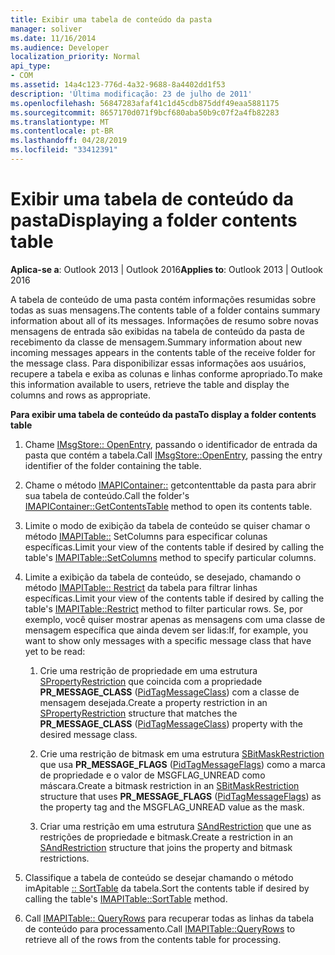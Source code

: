 ```yaml
---
title: Exibir uma tabela de conteúdo da pasta
manager: soliver
ms.date: 11/16/2014
ms.audience: Developer
localization_priority: Normal
api_type:
- COM
ms.assetid: 14a4c123-776d-4a32-9688-8a4402dd1f53
description: 'Última modificação: 23 de julho de 2011'
ms.openlocfilehash: 56847283afaf41c1d45cdb875ddf49eaa5881175
ms.sourcegitcommit: 8657170d071f9bcf680aba50b9c07f2a4fb82283
ms.translationtype: MT
ms.contentlocale: pt-BR
ms.lasthandoff: 04/28/2019
ms.locfileid: "33412391"
---
```

# <a name="displaying-a-folder-contents-table"></a><span data-ttu-id="90104-103">Exibir uma tabela de conteúdo da pasta</span><span class="sxs-lookup"><span data-stu-id="90104-103">Displaying a folder contents table</span></span>

<span data-ttu-id="90104-104">**Aplica-se a**: Outlook 2013 | Outlook 2016</span><span class="sxs-lookup"><span data-stu-id="90104-104">**Applies to**: Outlook 2013 | Outlook 2016</span></span> 
  
<span data-ttu-id="90104-105">A tabela de conteúdo de uma pasta contém informações resumidas sobre todas as suas mensagens.</span><span class="sxs-lookup"><span data-stu-id="90104-105">The contents table of a folder contains summary information about all of its messages.</span></span> <span data-ttu-id="90104-106">Informações de resumo sobre novas mensagens de entrada são exibidas na tabela de conteúdo da pasta de recebimento da classe de mensagem.</span><span class="sxs-lookup"><span data-stu-id="90104-106">Summary information about new incoming messages appears in the contents table of the receive folder for the message class.</span></span> <span data-ttu-id="90104-107">Para disponibilizar essas informações aos usuários, recupere a tabela e exiba as colunas e linhas conforme apropriado.</span><span class="sxs-lookup"><span data-stu-id="90104-107">To make this information available to users, retrieve the table and display the columns and rows as appropriate.</span></span>
  
<span data-ttu-id="90104-108">**Para exibir uma tabela de conteúdo da pasta**</span><span class="sxs-lookup"><span data-stu-id="90104-108">**To display a folder contents table**</span></span>
  
1. <span data-ttu-id="90104-109">Chame [IMsgStore:: OpenEntry](imsgstore-openentry.md), passando o identificador de entrada da pasta que contém a tabela.</span><span class="sxs-lookup"><span data-stu-id="90104-109">Call [IMsgStore::OpenEntry](imsgstore-openentry.md), passing the entry identifier of the folder containing the table.</span></span>
    
2. <span data-ttu-id="90104-110">Chame o método [IMAPIContainer::](imapicontainer-getcontentstable.md) getcontenttable da pasta para abrir sua tabela de conteúdo.</span><span class="sxs-lookup"><span data-stu-id="90104-110">Call the folder's [IMAPIContainer::GetContentsTable](imapicontainer-getcontentstable.md) method to open its contents table.</span></span> 
    
3. <span data-ttu-id="90104-111">Limite o modo de exibição da tabela de conteúdo se quiser chamar o método [IMAPITable::](imapitable-setcolumns.md) SetColumns para especificar colunas específicas.</span><span class="sxs-lookup"><span data-stu-id="90104-111">Limit your view of the contents table if desired by calling the table's [IMAPITable::SetColumns](imapitable-setcolumns.md) method to specify particular columns.</span></span> 
    
4. <span data-ttu-id="90104-112">Limite a exibição da tabela de conteúdo, se desejado, chamando o método [IMAPITable:: Restrict](imapitable-restrict.md) da tabela para filtrar linhas específicas.</span><span class="sxs-lookup"><span data-stu-id="90104-112">Limit your view of the contents table if desired by calling the table's [IMAPITable::Restrict](imapitable-restrict.md) method to filter particular rows.</span></span> <span data-ttu-id="90104-113">Se, por exemplo, você quiser mostrar apenas as mensagens com uma classe de mensagem específica que ainda devem ser lidas:</span><span class="sxs-lookup"><span data-stu-id="90104-113">If, for example, you want to show only messages with a specific message class that have yet to be read:</span></span> 
    
    1. <span data-ttu-id="90104-114">Crie uma restrição de propriedade em uma estrutura [SPropertyRestriction](spropertyrestriction.md) que coincida com a propriedade **PR_MESSAGE_CLASS** ([PidTagMessageClass](pidtagmessageclass-canonical-property.md)) com a classe de mensagem desejada.</span><span class="sxs-lookup"><span data-stu-id="90104-114">Create a property restriction in an [SPropertyRestriction](spropertyrestriction.md) structure that matches the **PR_MESSAGE_CLASS** ([PidTagMessageClass](pidtagmessageclass-canonical-property.md)) property with the desired message class.</span></span> 
        
    2. <span data-ttu-id="90104-115">Crie uma restrição de bitmask em uma estrutura [SBitMaskRestriction](sbitmaskrestriction.md) que usa **PR_MESSAGE_FLAGS** ([PidTagMessageFlags](pidtagmessageflags-canonical-property.md)) como a marca de propriedade e o valor de MSGFLAG_UNREAD como máscara.</span><span class="sxs-lookup"><span data-stu-id="90104-115">Create a bitmask restriction in an [SBitMaskRestriction](sbitmaskrestriction.md) structure that uses **PR_MESSAGE_FLAGS** ([PidTagMessageFlags](pidtagmessageflags-canonical-property.md)) as the property tag and the MSGFLAG_UNREAD value as the mask.</span></span>
        
    3. <span data-ttu-id="90104-116">Criar uma restrição em uma estrutura [SAndRestriction](sandrestriction.md) que une as restrições de propriedade e bitmask.</span><span class="sxs-lookup"><span data-stu-id="90104-116">Create a restriction in an [SAndRestriction](sandrestriction.md) structure that joins the property and bitmask restrictions.</span></span> 
    
5. <span data-ttu-id="90104-117">Classifique a tabela de conteúdo se desejar chamando o método imApitable [:: SortTable](imapitable-sorttable.md) da tabela.</span><span class="sxs-lookup"><span data-stu-id="90104-117">Sort the contents table if desired by calling the table's [IMAPITable::SortTable](imapitable-sorttable.md) method.</span></span> 
    
6. <span data-ttu-id="90104-118">Call [IMAPITable:: QueryRows](imapitable-queryrows.md) para recuperar todas as linhas da tabela de conteúdo para processamento.</span><span class="sxs-lookup"><span data-stu-id="90104-118">Call [IMAPITable::QueryRows](imapitable-queryrows.md) to retrieve all of the rows from the contents table for processing.</span></span> 
    

